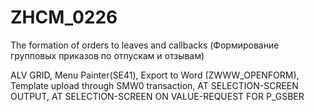 # ZHCM_0226
The formation of orders to leaves and callbacks (Формирование групповых приказов по отпускам и отзывам)

ALV GRID, Menu Painter(SE41), Export to Word (ZWWW_OPENFORM), Template upload through SMW0 transaction,
AT SELECTION-SCREEN OUTPUT, AT SELECTION-SCREEN ON VALUE-REQUEST FOR P_GSBER
